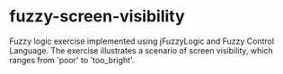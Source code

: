 # fuzzy-screen-visibility

Fuzzy logic exercise implemented using jFuzzyLogic and Fuzzy Control Language. The exercise illustrates a scenario of screen visibility, which ranges from 'poor' to 'too_bright'.
